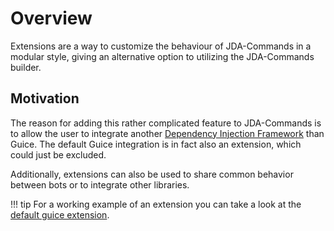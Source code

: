 # Overview
Extensions are a way to customize the behaviour of JDA-Commands in a modular style, giving an alternative option to
utilizing the JDA-Commands builder.

## Motivation
The reason for adding this rather complicated feature to JDA-Commands is to allow the user to integrate another
[Dependency Injection Framework](../../di.md) than Guice. The default Guice integration is in fact also an extension, which could just be excluded.

Additionally, extensions can also be used to share common behavior between bots or to integrate other libraries.

!!! tip
    For a working example of an extension you can take a look at the
    [default guice extension](https://github.com/Kaktushose/jda-commands/tree/main/guice-extension).